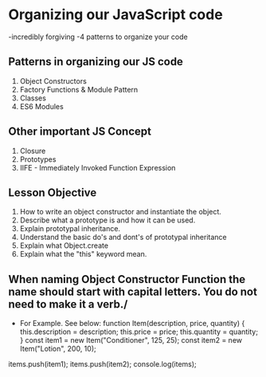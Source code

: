 # Organizing our JavaScript code

-incredibly forgiving
-4 patterns to organize your code

## Patterns in organizing our JS code

1. Object Constructors
2. Factory Functions & Module Pattern
3. Classes
4. ES6 Modules

## Other important JS Concept

1. Closure
2. Prototypes
3. IIFE - Immediately Invoked Function Expression

## Lesson Objective

1. How to write an object constructor and instantiate the object.
2. Describe what a prototype is and how it can be used.
3. Explain prototypal inheritance.
4. Understand the basic do's and dont's of prototypal inheritance
5. Explain what Object.create
6. Explain what the "this" keyword mean.

## When naming Object Constructor Function the name should start with capital letters. You do not need to make it a verb./

- For Example. See below:
  function Item(description, price, quantity) {
  this.description = description;
  this.price = price;
  this.quantity = quantity;
  }
  const item1 = new Item("Conditioner", 125, 25);
  const item2 = new Item("Lotion", 200, 10);

items.push(item1);
items.push(item2);
console.log(items);
